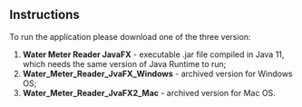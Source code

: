 ## Instructions
To run the application please download one of the three version:
1. **Water Meter Reader JavaFX** - executable .jar file compiled in Java 11, which needs the same version of Java Runtime to run;
2. **Water_Meter_Reader_JvaFX_Windows** - archived version for Windows OS;
3. **Water_Meter_Reader_JvaFX2_Mac** - archived version for Mac OS.
